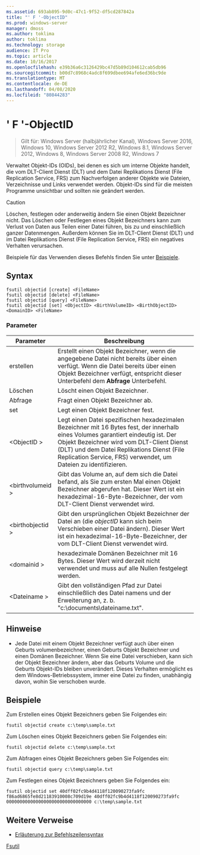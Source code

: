 ```yaml
---
ms.assetid: 693ab895-9d0c-47c1-9f52-df5cd287842a
title: "' F '-ObjectID"
ms.prod: windows-server
manager: dmoss
ms.author: toklima
author: toklima
ms.technology: storage
audience: IT Pro
ms.topic: article
ms.date: 10/16/2017
ms.openlocfilehash: e39b36a6c3126429bc47d5b89d104612cab5db96
ms.sourcegitcommit: b00d7c8968c4adc8f699dbee694afe6ed36bc9de
ms.translationtype: MT
ms.contentlocale: de-DE
ms.lasthandoff: 04/08/2020
ms.locfileid: "80844283"
---
```

# <a name="fsutil-objectid"></a>' F '-ObjectID
>Gilt für: Windows Server (halbjährlicher Kanal), Windows Server 2016, Windows 10, Windows Server 2012 R2, Windows 8.1, Windows Server 2012, Windows 8, Windows Server 2008 R2, Windows 7

Verwaltet Objekt-IDs (OIDs), bei denen es sich um interne Objekte handelt, die vom DLT-Client Dienst (DLT) und dem Datei Replikations Dienst (File Replication Service, FRS) zum Nachverfolgen anderer Objekte wie Dateien, Verzeichnisse und Links verwendet werden. Objekt-IDs sind für die meisten Programme unsichtbar und sollten nie geändert werden.

> [!CAUTION]
> Löschen, festlegen oder anderweitig ändern Sie einen Objekt Bezeichner nicht. Das Löschen oder Festlegen eines Objekt Bezeichners kann zum Verlust von Daten aus Teilen einer Datei führen, bis zu und einschließlich ganzer Datenmengen. Außerdem können Sie im DLT-Client Dienst (DLT) und im Datei Replikations Dienst (File Replication Service, FRS) ein negatives Verhalten verursachen.

Beispiele für das Verwenden dieses Befehls finden Sie unter [Beispiele](#BKMK_examples).

## <a name="syntax"></a>Syntax

```
fsutil objectid [create] <FileName>
fsutil objectid [delete] <FileName>
fsutil objectid [query] <FileName>
fsutil objectid [set] <ObjectID> <BirthVolumeID> <BirthObjectID> <DomainID> <FileName>
```

### <a name="parameters"></a>Parameter

|Parameter|Beschreibung|
|-------------|---------------|
|erstellen|Erstellt einen Objekt Bezeichner, wenn die angegebene Datei nicht bereits über einen verfügt. Wenn die Datei bereits über einen Objekt Bezeichner verfügt, entspricht dieser Unterbefehl dem **Abfrage** Unterbefehl.|
|Löschen|Löscht einen Objekt Bezeichner.|
|Abfrage|Fragt einen Objekt Bezeichner ab.|
|set|Legt einen Objekt Bezeichner fest.|
|\<ObjectID >|Legt einen Datei spezifischen hexadezimalen Bezeichner mit 16 Bytes fest, der innerhalb eines Volumes garantiert eindeutig ist. Der Objekt Bezeichner wird vom DLT-Client Dienst (DLT) und dem Datei Replikations Dienst (File Replication Service, FRS) verwendet, um Dateien zu identifizieren.|
|\<birthvolumeid >|Gibt das Volume an, auf dem sich die Datei befand, als Sie zum ersten Mal einen Objekt Bezeichner abgerufen hat. Dieser Wert ist ein hexadezimal-16-Byte-Bezeichner, der vom DLT-Client Dienst verwendet wird.|
|\<birthobjectid >|Gibt den ursprünglichen Objekt Bezeichner der Datei an (die *objectID* kann sich beim Verschieben einer Datei ändern). Dieser Wert ist ein hexadezimal-16-Byte-Bezeichner, der vom DLT-Client Dienst verwendet wird.|
|\<domainid >|hexadezimale Domänen Bezeichner mit 16 Bytes. Dieser Wert wird derzeit nicht verwendet und muss auf alle Nullen festgelegt werden.|
|\<Dateiname >|Gibt den vollständigen Pfad zur Datei einschließlich des Datei namens und der Erweiterung an, z. b. "c:\documents\dateiname.txt".|

## <a name="remarks"></a>Hinweise

-   Jede Datei mit einem Objekt Bezeichner verfügt auch über einen Geburts volumenbezeichner, einen Geburts Objekt Bezeichner und einen Domänen Bezeichner. Wenn Sie eine Datei verschieben, kann sich der Objekt Bezeichner ändern, aber das Geburts Volume und die Geburts Objekt-IDs bleiben unverändert. Dieses Verhalten ermöglicht es dem Windows-Betriebssystem, immer eine Datei zu finden, unabhängig davon, wohin Sie verschoben wurde.

## <a name="examples"></a><a name="BKMK_examples"></a>Beispiele
Zum Erstellen eines Objekt Bezeichners geben Sie Folgendes ein:

`fsutil objectid create c:\temp\sample.txt`

Zum Löschen eines Objekt Bezeichners geben Sie Folgendes ein:

`fsutil objectid delete c:\temp\sample.txt`

Zum Abfragen eines Objekt Bezeichners geben Sie Folgendes ein:

`fsutil objectid query c:\temp\sample.txt`

Zum Festlegen eines Objekt Bezeichners geben Sie Folgendes ein:

`fsutil objectid set 40dff02fc9b4d4118f120090273fa9fc f86ad6865fe8d21183910008c709d19e 40dff02fc9b4d4118f120090273fa9fc 00000000000000000000000000000000 c:\temp\sample.txt`

## <a name="additional-references"></a>Weitere Verweise
- [Erläuterung zur Befehlszeilensyntax](command-line-syntax-key.md)

[Fsutil](Fsutil.md)


